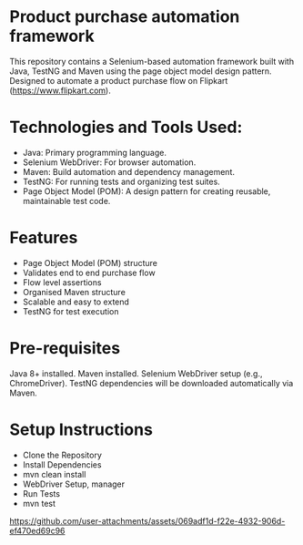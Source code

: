 #  Product purchase automation framework

This repository contains a Selenium-based automation framework built with Java, TestNG and Maven using the page object model design pattern. Designed to automate a product purchase flow on Flipkart (https://www.flipkart.com). 

#  Technologies and Tools Used:
- Java: Primary programming language.
- Selenium WebDriver: For browser automation.
- Maven: Build automation and dependency management.
- TestNG: For running tests and organizing test suites.
- Page Object Model (POM): A design pattern for creating reusable, maintainable test code.

#  Features
- Page Object Model (POM) structure
- Validates end to end purchase flow
- Flow level assertions
- Organised Maven structure
- Scalable and easy to extend
- TestNG for test execution

#  Pre-requisites
Java 8+ installed. Maven installed. Selenium WebDriver setup (e.g., ChromeDriver). TestNG dependencies will be downloaded automatically via Maven.

#  Setup Instructions
- Clone the Repository
- Install Dependencies
- mvn clean install
- WebDriver Setup, manager
- Run Tests
- mvn test





https://github.com/user-attachments/assets/069adf1d-f22e-4932-906d-ef470ed69c96




